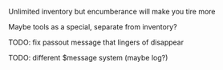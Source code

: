 Unlimited inventory but encumberance will make you tire more

Maybe tools as a special, separate from inventory?

TODO: fix passout message that lingers of disappear

TODO: different $message system (maybe log?)